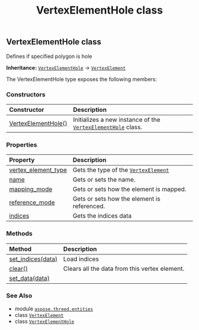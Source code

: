 ﻿---
title: VertexElementHole class
second_title: Aspose.3D for Python via .NET API References
description: 
type: docs
weight: 440
url: /python-net/aspose.threed.entities/vertexelementhole/
is_root: false
---

## VertexElementHole class

Defines if specified polygon is hole



**Inheritance:** [`VertexElementHole`](/3d/python-net/aspose.threed.entities/vertexelementhole) → 
[`VertexElement`](/3d/python-net/aspose.threed.entities/vertexelement)



The VertexElementHole type exposes the following members:

### Constructors
| Constructor | Description |
| :- | :- |
| [VertexElementHole()](/3d/python-net/aspose.threed.entities/vertexelementhole/__init__/#) | Initializes a new instance of the [`VertexElementHole`](/3d/python-net/aspose.threed.entities/vertexelementhole) class. |


### Properties
| Property | Description |
| :- | :- |
| [vertex_element_type](/3d/python-net/aspose.threed.entities/vertexelementhole/vertex_element_type) | Gets the type of the [`VertexElement`](/3d/python-net/aspose.threed.entities/vertexelement) |
| [name](/3d/python-net/aspose.threed.entities/vertexelementhole/name) | Gets or sets the name. |
| [mapping_mode](/3d/python-net/aspose.threed.entities/vertexelementhole/mapping_mode) | Gets or sets how the element is mapped. |
| [reference_mode](/3d/python-net/aspose.threed.entities/vertexelementhole/reference_mode) | Gets or sets how the element is referenced. |
| [indices](/3d/python-net/aspose.threed.entities/vertexelementhole/indices) | Gets the indices data |


### Methods
| Method | Description |
| :- | :- |
| [set_indices(data)](/3d/python-net/aspose.threed.entities/vertexelementhole/set_indices/#list) | Load indices |
| [clear()](/3d/python-net/aspose.threed.entities/vertexelementhole/clear/#) | Clears all the data from this vertex element. |
| [set_data(data)](/3d/python-net/aspose.threed.entities/vertexelementhole/set_data/#list) |  |



### See Also
* module [`aspose.threed.entities`](..)
* class [`VertexElement`](/3d/python-net/aspose.threed.entities/vertexelement)
* class [`VertexElementHole`](/3d/python-net/aspose.threed.entities/vertexelementhole)
